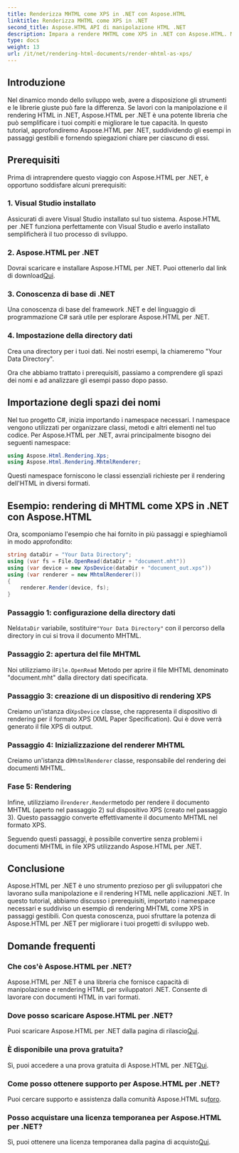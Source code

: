 ```yaml
---
title: Renderizza MHTML come XPS in .NET con Aspose.HTML
linktitle: Renderizza MHTML come XPS in .NET
second_title: Aspose.HTML API di manipolazione HTML .NET
description: Impara a rendere MHTML come XPS in .NET con Aspose.HTML. Migliora le tue capacità di manipolazione HTML e potenzia i tuoi progetti di sviluppo web!
type: docs
weight: 13
url: /it/net/rendering-html-documents/render-mhtml-as-xps/
---
```

## Introduzione

Nel dinamico mondo dello sviluppo web, avere a disposizione gli strumenti e le librerie giuste può fare la differenza. Se lavori con la manipolazione e il rendering HTML in .NET, Aspose.HTML per .NET è una potente libreria che può semplificare i tuoi compiti e migliorare le tue capacità. In questo tutorial, approfondiremo Aspose.HTML per .NET, suddividendo gli esempi in passaggi gestibili e fornendo spiegazioni chiare per ciascuno di essi.

## Prerequisiti

Prima di intraprendere questo viaggio con Aspose.HTML per .NET, è opportuno soddisfare alcuni prerequisiti:

### 1. Visual Studio installato

Assicurati di avere Visual Studio installato sul tuo sistema. Aspose.HTML per .NET funziona perfettamente con Visual Studio e averlo installato semplificherà il tuo processo di sviluppo.

### 2. Aspose.HTML per .NET

 Dovrai scaricare e installare Aspose.HTML per .NET. Puoi ottenerlo dal link di download[Qui](https://releases.aspose.com/html/net/).

### 3. Conoscenza di base di .NET

Una conoscenza di base del framework .NET e del linguaggio di programmazione C# sarà utile per esplorare Aspose.HTML per .NET.

### 4. Impostazione della directory dati

Crea una directory per i tuoi dati. Nei nostri esempi, la chiameremo "Your Data Directory".

Ora che abbiamo trattato i prerequisiti, passiamo a comprendere gli spazi dei nomi e ad analizzare gli esempi passo dopo passo.

## Importazione degli spazi dei nomi

Nel tuo progetto C#, inizia importando i namespace necessari. I namespace vengono utilizzati per organizzare classi, metodi e altri elementi nel tuo codice. Per Aspose.HTML per .NET, avrai principalmente bisogno dei seguenti namespace:

```csharp
using Aspose.Html.Rendering.Xps;
using Aspose.Html.Rendering.MhtmlRenderer;
```

Questi namespace forniscono le classi essenziali richieste per il rendering dell'HTML in diversi formati.

## Esempio: rendering di MHTML come XPS in .NET con Aspose.HTML

Ora, scomponiamo l'esempio che hai fornito in più passaggi e spieghiamoli in modo approfondito:

```csharp
string dataDir = "Your Data Directory";
using (var fs = File.OpenRead(dataDir + "document.mht"))
using (var device = new XpsDevice(dataDir + "document_out.xps"))
using (var renderer = new MhtmlRenderer())
{
    renderer.Render(device, fs);
}
```

### Passaggio 1: configurazione della directory dati

 Nel`dataDir` variabile, sostituire`"Your Data Directory"` con il percorso della directory in cui si trova il documento MHTML.

### Passaggio 2: apertura del file MHTML

 Noi utilizziamo il`File.OpenRead` Metodo per aprire il file MHTML denominato "document.mht" dalla directory dati specificata.

### Passaggio 3: creazione di un dispositivo di rendering XPS

 Creiamo un'istanza di`XpsDevice` classe, che rappresenta il dispositivo di rendering per il formato XPS (XML Paper Specification). Qui è dove verrà generato il file XPS di output.

### Passaggio 4: Inizializzazione del renderer MHTML

 Creiamo un'istanza di`MhtmlRenderer` classe, responsabile del rendering dei documenti MHTML.

### Fase 5: Rendering

 Infine, utilizziamo il`renderer.Render`metodo per rendere il documento MHTML (aperto nel passaggio 2) sul dispositivo XPS (creato nel passaggio 3). Questo passaggio converte effettivamente il documento MHTML nel formato XPS.

Seguendo questi passaggi, è possibile convertire senza problemi i documenti MHTML in file XPS utilizzando Aspose.HTML per .NET.

## Conclusione

Aspose.HTML per .NET è uno strumento prezioso per gli sviluppatori che lavorano sulla manipolazione e il rendering HTML nelle applicazioni .NET. In questo tutorial, abbiamo discusso i prerequisiti, importato i namespace necessari e suddiviso un esempio di rendering MHTML come XPS in passaggi gestibili. Con questa conoscenza, puoi sfruttare la potenza di Aspose.HTML per .NET per migliorare i tuoi progetti di sviluppo web.

## Domande frequenti

### Che cos'è Aspose.HTML per .NET?
Aspose.HTML per .NET è una libreria che fornisce capacità di manipolazione e rendering HTML per sviluppatori .NET. Consente di lavorare con documenti HTML in vari formati.

### Dove posso scaricare Aspose.HTML per .NET?
 Puoi scaricare Aspose.HTML per .NET dalla pagina di rilascio[Qui](https://releases.aspose.com/html/net/).

### È disponibile una prova gratuita?
 Sì, puoi accedere a una prova gratuita di Aspose.HTML per .NET[Qui](https://releases.aspose.com/).

### Come posso ottenere supporto per Aspose.HTML per .NET?
Puoi cercare supporto e assistenza dalla comunità Aspose.HTML su[foro](https://forum.aspose.com/).

### Posso acquistare una licenza temporanea per Aspose.HTML per .NET?
 Sì, puoi ottenere una licenza temporanea dalla pagina di acquisto[Qui](https://purchase.aspose.com/temporary-license/).